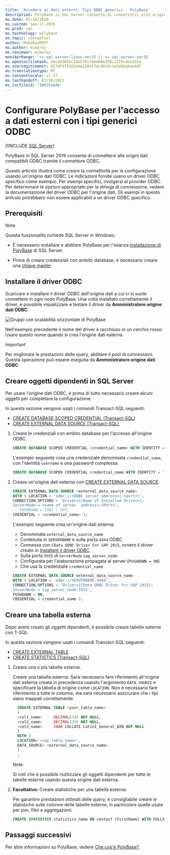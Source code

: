 ```yaml
---
title: 'Accedere ai dati esterni: Tipi ODBC generici - PolyBase'
description: PolyBase in SQL Server consente di connettersi alle origini dati compatibili tramite il connettore ODBC. Installare il driver ODBC e creare le tabelle esterne.
ms.date: 07/16/2020
ms.custom: seo-lt-2019
ms.prod: sql
ms.technology: polybase
ms.topic: conceptual
author: MikeRayMSFT
ms.author: mikeray
ms.reviewer: mikeray
monikerRange: '>= sql-server-linux-ver15 || >= sql-server-ver15'
ms.openlocfilehash: e9cdd3692c32b57917e6db0e358c22f9c0dcd15a
ms.sourcegitcommit: 917df4ffd22e4a229af7dc481dcce3ebba0aa4d7
ms.translationtype: MT
ms.contentlocale: it-IT
ms.lasthandoff: 02/10/2021
ms.locfileid: "100351846"
---
```

# <a name="configure-polybase-to-access-external-data-with-odbc-generic-types"></a>Configurare PolyBase per l'accesso a dati esterni con i tipi generici ODBC

 [!INCLUDE [SQL Server](../../includes/applies-to-version/sqlserver.md)]

PolyBase in SQL Server 2019 consente di connettersi alle origini dati compatibili ODBC tramite il connettore ODBC.

Questo articolo illustra come creare la connettività per la configurazione usando un'origine dati ODBC. Le indicazioni fornite usano un driver ODBC specifico come esempio. Per esempi specifici, rivolgersi al provider ODBC. Per determinare le opzioni appropriate per la stringa di connessione, vedere la documentazione del driver ODBC per l'origine dati. Gli esempi in questo articolo potrebbero non essere applicabili a un driver ODBC specifico.

## <a name="prerequisites"></a>Prerequisiti

>[!NOTE]
>Questa funzionalità richiede SQL Server in Windows.

* È necessario installare e abilitare PolyBase per l'istanza [installazione di PolyBase](polybase-installation.md) di SQL Server.

* Prima di creare credenziali con ambito database, è necessario creare una [chiave master](../../t-sql/statements/create-master-key-transact-sql.md).

## <a name="install-the-odbc-driver"></a>Installare il driver ODBC

Scaricare e installare il driver ODBC dell'origine dati a cui ci si vuole connettere in ogni nodo PolyBase. Una volta installato correttamente il driver, è possibile visualizzare e testare il driver da **Amministratore origine dati ODBC**.

![Gruppi con scalabilità orizzontale di PolyBase](../../relational-databases/polybase/media/polybase-odbc-admin.png) 

Nell'esempio precedente il nome del driver è racchiuso in un cerchio rosso. Usare questo nome quando si crea l'origine dati esterna.

> [!IMPORTANT]
> Per migliorare le prestazioni delle query, abilitare il pool di connessioni. Questa operazione può essere eseguita da **Amministratore origine dati ODBC**.

## <a name="create-dependent-objects-in-sql-server"></a>Creare oggetti dipendenti in SQL Server

Per usare l'origine dati ODBC, è prima di tutto necessario creare alcuni oggetti per completare la configurazione.

In questa sezione vengono usati i comandi Transact-SQL seguenti:

* [CREATE DATABASE SCOPED CREDENTIAL (Transact-SQL)](../../t-sql/statements/create-database-scoped-credential-transact-sql.md)
* [CREATE EXTERNAL DATA SOURCE (Transact-SQL)](../../t-sql/statements/create-external-data-source-transact-sql.md) 

1. Creare le credenziali con ambito database per l'accesso all'origine ODBC.

    ```sql
    CREATE DATABASE SCOPED CREDENTIAL <credential_name> WITH IDENTITY = '<username>', Secret = '<password>';
    ```

    L'esempio seguente crea una credenziale denominata `credential_name`, con l'identità `username` e una password complessa.

    ```sql
    CREATE DATABASE SCOPED CREDENTIAL credential_name WITH IDENTITY = 'username', Secret = 'BycA4ZjrE#*2W%!';
    ```

1. Creare un'origine dati esterna con [CREATE EXTERNAL DATA SOURCE](../../t-sql/statements/create-external-data-source-transact-sql.md).

    ```sql
    CREATE EXTERNAL DATA SOURCE <external_data_source_name>
    WITH ( LOCATION = 'odbc://<ODBC server address>[:<port>]',
    CONNECTION_OPTIONS = 'Driver={<Name of Installed Driver>};
    ServerNode = <name of server  address>:<Port>',
    -- PUSHDOWN = [ON] | OFF,
    CREDENTIAL = <credential_name> );
    ```

    L'esempio seguente crea un'origine dati esterna:
    * Denominata `external_data_source_name`
    * Contenuta in `SERVERNAME` e sulla porta `4444` ODBC
    * Connessa con `CData ODBC Driver For SAP 2015`, ovvero il driver creato in [Installare il driver ODBC](#install-the-odbc-driver)
    * Sulla porta `5555` di `ServerNode` `sap_server_node`
    * Configurata per l'elaborazione propagata al server (`PUSHDOWN = ON`)
    * Che usa la credenziale `credential_name`

    ```sql
    CREATE EXTERNAL DATA SOURCE external_data_source_name
    WITH ( LOCATION = 'odbc://SERVERNAME:4444',
    CONNECTION_OPTIONS = 'Driver={CData ODBC Driver For SAP 2015};
    ServerNode = sap_server_node:5555',
    PUSHDOWN = ON,
    CREDENTIAL = credential_name );
    ```
    
## <a name="create-an-external-table"></a>Creare una tabella esterna

Dopo avere creato gli oggetti dipendenti, è possibile creare tabelle esterne con T-SQL. 

In questa sezione vengono usati i comandi Transact-SQL seguenti:
* [CREATE EXTERNAL TABLE](../../t-sql/statements/create-external-table-transact-sql.md)
* [CREATE STATISTICS (Transact-SQL)](../../t-sql/statements/create-statistics-transact-sql.md)

1. Creare una o più tabelle esterne.

   Creare una tabella esterna. Sarà necessario fare riferimento all'origine dati esterna creata in precedenza usando l'argomento `DATA_SOURCE` e specificare la tabella di origine come `LOCATION`. Non è necessario fare riferimento a tutte le colonne, ma sarà necessario assicurare che i tipi siano mappati correttamente.  

   ```sql
     CREATE EXTERNAL TABLE <your_table_name>
     (
     <col1_name>     DECIMAL(38) NOT NULL,
     <col2_name>     DECIMAL(38) NOT NULL,
     <col3_name>     CHAR COLLATE Latin1_General_BIN NOT NULL
     )
     WITH (
     LOCATION='<sap_table_name>',
     DATA_SOURCE= <external_data_source_name>
     )
     ;
   ```

   > [!NOTE]
   > Si noti che è possibile riutilizzare gli oggetti dipendenti per tutte le tabelle esterne usando questa origine dati esterna.

1. **Facoltativo:** Creare statistiche per una tabella esterna.

    Per garantire prestazioni ottimali delle query, è consigliabile creare le statistiche sulle colonne delle tabelle esterne, in particolare quelle usate per join, filtri e aggregazioni.

    ```sql
    CREATE STATISTICS statistics_name ON contact (FirstName) WITH FULLSCAN; 
    ```
    
## <a name="next-steps"></a>Passaggi successivi

Per altre informazioni su PolyBase, vedere [Che cos'è PolyBase?](polybase-guide.md).
